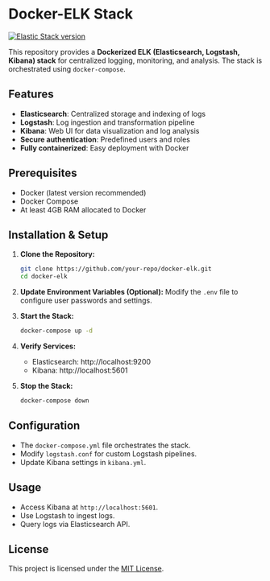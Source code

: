 # Docker-ELK Stack

[![Elastic Stack version](https://img.shields.io/badge/Elastic%20Stack-8.17.2-00bfb3?style=flat&logo=elastic-stack)](https://www.elastic.co/blog/category/releases)

This repository provides a **Dockerized ELK (Elasticsearch, Logstash, Kibana) stack** for centralized logging, monitoring, and analysis. The stack is orchestrated using `docker-compose`.

## Features
- **Elasticsearch**: Centralized storage and indexing of logs
- **Logstash**: Log ingestion and transformation pipeline
- **Kibana**: Web UI for data visualization and log analysis
- **Secure authentication**: Predefined users and roles
- **Fully containerized**: Easy deployment with Docker

## Prerequisites
- Docker (latest version recommended)
- Docker Compose
- At least 4GB RAM allocated to Docker

## Installation & Setup
1. **Clone the Repository:**
   ```sh
   git clone https://github.com/your-repo/docker-elk.git
   cd docker-elk
   ```

2. **Update Environment Variables (Optional):**
   Modify the `.env` file to configure user passwords and settings.

3. **Start the Stack:**
   ```sh
   docker-compose up -d
   ```

4. **Verify Services:**
   - Elasticsearch: http://localhost:9200
   - Kibana: http://localhost:5601

5. **Stop the Stack:**
   ```sh
   docker-compose down
   ```

## Configuration
- The `docker-compose.yml` file orchestrates the stack.
- Modify `logstash.conf` for custom Logstash pipelines.
- Update Kibana settings in `kibana.yml`.

## Usage
- Access Kibana at `http://localhost:5601`.
- Use Logstash to ingest logs.
- Query logs via Elasticsearch API.

## License
This project is licensed under the [MIT License](LICENSE).



